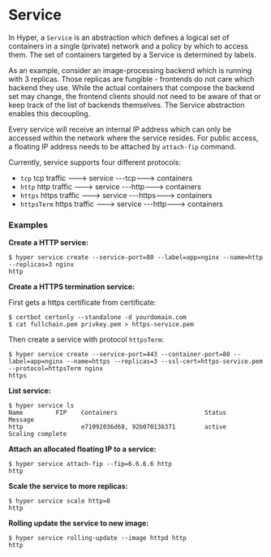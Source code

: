 # Service

In Hyper, a `Service` is an abstraction which defines a logical set of containers in a single (private) network and a policy by which to access them. The set of containers targeted by a Service is determined by labels.

As an example, consider an image-processing backend which is running with 3 replicas. Those replicas are fungible - frontends do not care which backend they use. While the actual containers that compose the backend set may change, the frontend clients should not need to be aware of that or keep track of the list of backends themselves. The Service abstraction enables this decoupling.

Every service will receive an internal IP address which can only be accessed within the network where the service resides. For public access, a floating IP address needs to be attached by `attach-fip` command.

Currently, service supports four different protocols:

- `tcp`        tcp traffic ---> service ---tcp---> containers
- `http`       http traffic ---> service ---http---> containers
- `https`      https traffic ---> service ---https---> containers
- `httpsTerm`  https traffic ---> service ---http---> containers

### Examples

**Create a HTTP service:**

    $ hyper service create --service-port=80 --label=app=nginx --name=http --replicas=3 nginx
    http

**Create a HTTPS termination service:**

First gets a https certificate from certificate:

    $ certbot certonly --standalone -d yourdomain.com
    $ cat fullchain.pem privkey.pem > https-service.pem

Then create a service with protocol `httpsTerm`:

    $ hyper service create --service-port=443 --container-port=80 --label=app=nginx --name=https --replicas=3 --ssl-cert=https-service.pem --protocol=httpsTerm nginx
    https

**List service:**

    $ hyper service ls
    Name         FIP    Containers                        Status              Message
    http                e71092036d68, 92b070136371        active              Scaling complete

**Attach an allocated floating IP to a service:**

    $ hyper service attach-fip --fip=6.6.6.6 http
    http

**Scale the service to more replicas:**

    $ hyper service scale http=8
    http

**Rolling update the service to new image:**

    $ hyper service rolling-update --image httpd http
    http
